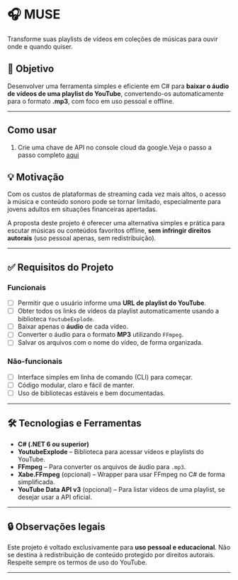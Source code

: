 # 🎧 MUSE
Transforme suas playlists de vídeos em coleções de músicas para ouvir onde e quando quiser.

## 🧠 Objetivo

Desenvolver uma ferramenta simples e eficiente em C# para **baixar o áudio de vídeos de uma playlist do YouTube**, convertendo-os automaticamente para o formato **.mp3**, com foco em uso pessoal e offline.

---

## Como usar

1. Crie uma chave de API no console cloud da google.Veja o passo a passo completo [aqui](docs/apikey.md)


## 💡 Motivação

Com os custos de plataformas de streaming cada vez mais altos, o acesso à música e conteúdo sonoro pode se tornar limitado, especialmente para jovens adultos em situações financeiras apertadas.

A proposta deste projeto é oferecer uma alternativa simples e prática para escutar músicas ou conteúdos favoritos offline, **sem infringir direitos autorais** (uso pessoal apenas, sem redistribuição).

---

## ✅ Requisitos do Projeto

### Funcionais
- [ ] Permitir que o usuário informe uma **URL de playlist do YouTube**.
- [ ] Obter todos os links de vídeos da playlist automaticamente usando a biblioteca `YoutubeExplode`.
- [ ] Baixar apenas o **áudio** de cada vídeo.
- [ ] Converter o áudio para o formato **MP3** utilizando `FFmpeg`.
- [ ] Salvar os arquivos com o nome do vídeo, de forma organizada.

### Não-funcionais
- [ ] Interface simples em linha de comando (CLI) para começar.
- [ ] Código modular, claro e fácil de manter.
- [ ] Uso de bibliotecas estáveis e bem documentadas.

---

## 🛠️ Tecnologias e Ferramentas

- **C# (.NET 6 ou superior)**
- **YoutubeExplode** – Biblioteca para acessar vídeos e playlists do YouTube.
- **FFmpeg** – Para converter os arquivos de áudio para `.mp3`.
- **Xabe.FFmpeg** (opcional) – Wrapper para usar FFmpeg no C# de forma simplificada.
- **YouTube Data API v3** (opcional) – Para listar vídeos de uma playlist, se desejar usar a API oficial.

---

## 🔒 Observações legais

Este projeto é voltado exclusivamente para **uso pessoal e educacional**. Não se destina à redistribuição de conteúdo protegido por direitos autorais. Respeite sempre os termos de uso do YouTube.

---
